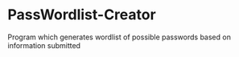 # PassWordlist-Creator
Program which generates wordlist of possible passwords based on information submitted
